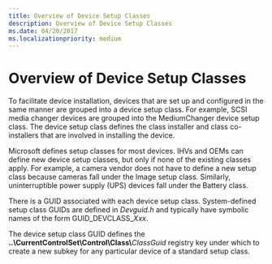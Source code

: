 ```yaml
---
title: Overview of Device Setup Classes
description: Overview of Device Setup Classes
ms.date: 04/20/2017
ms.localizationpriority: medium
---
```


# Overview of Device Setup Classes


To facilitate device installation, devices that are set up and configured in the same manner are grouped into a device setup class. For example, SCSI media changer devices are grouped into the MediumChanger device setup class. The device setup class defines the class installer and class co-installers that are involved in installing the device.

Microsoft defines setup classes for most devices. IHVs and OEMs can define new device setup classes, but only if none of the existing classes apply. For example, a camera vendor does not have to define a new setup class because cameras fall under the Image setup class. Similarly, uninterruptible power supply (UPS) devices fall under the Battery class.

There is a GUID associated with each device setup class. System-defined setup class GUIDs are defined in *Devguid.h* and typically have symbolic names of the form GUID_DEVCLASS_*Xxx*.

The device setup class GUID defines the **..\\CurrentControlSet\\Control\\Class\\**<em>ClassGuid</em> registry key under which to create a new subkey for any particular device of a standard setup class.

 

 





